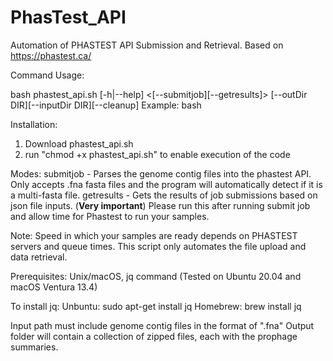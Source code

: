 # PhasTest_API
Automation of PHASTEST API Submission and Retrieval. Based on https://phastest.ca/


Command Usage: 

bash phastest_api.sh [-h|--help] <[--submitjob][--getresults]> [--outDir DIR][--inputDir DIR][--cleanup]
Example: bash 

Installation:
1. Download phastest_api.sh
2. run "chmod +x phastest_api.sh" to enable execution of the code


Modes:
submitjob - Parses the genome contig files into the phastest API. Only accepts .fna fasta files and the program will automatically detect if it is a multi-fasta file.
getresults - Gets the results of job submissions based on json file inputs. (**Very important**) Please run this after running submit job and allow time for Phastest to run your samples.

Note: Speed in which your samples are ready depends on PHASTEST servers and queue times. This script only automates the file upload and data retrieval. 

Prerequisites: Unix/macOS, jq command (Tested on Ubuntu 20.04 and macOS Ventura 13.4)

To install jq:
Unbuntu: sudo apt-get install jq
Homebrew: brew install jq

Input path must include genome contig files in the format of ".fna"
Output folder will contain a collection of zipped files, each with the prophage summaries.


